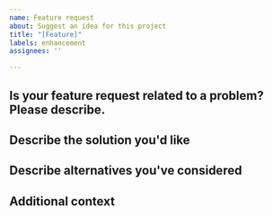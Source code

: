 ```yaml
---
name: Feature request
about: Suggest an idea for this project
title: "[Feature]"
labels: enhancement
assignees: ''

---
```


## Is your feature request related to a problem? Please describe.
<!--
A clear and concise description of what the problem is. Ex. I'm always frustrated when [...]
-->


## Describe the solution you'd like
<!--
A clear and concise description of what you want to happen.
-->


## Describe alternatives you've considered
<!--
A clear and concise description of any alternative solutions or features you've considered.
-->


## Additional context
<!--
Add any other context or screenshots about the feature request here.
-->
